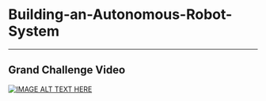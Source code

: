 # Building-an-Autonomous-Robot-System

---
## Grand Challenge Video
[![IMAGE ALT TEXT HERE](https://img.youtube.com/vi/oj9UhtT2hsk&t/0.jpg)](https://www.youtube.com/watch?v=oj9UhtT2hsk&t=2s)
